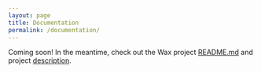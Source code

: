 ```yaml
---
layout: page
title: Documentation
permalink: /documentation/
---
```

Coming soon! In the meantime, check out the Wax project [README.md](https://github.com/minicomp/wax/blob/master/README.md) and project [description](http://marii.info/projects/wax/).
